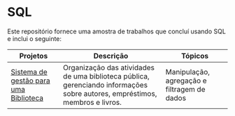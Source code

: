 # SQL

Este repositório fornece uma amostra de trabalhos que concluí usando SQL e inclui o seguinte:

| Projetos | Descrição | Tópicos |
| -------- | --------- | ------- |
| [Sistema de gestão para uma Biblioteca](https://github.com/Thyzxt/portfolio_sql/blob/main/biblioteca.sql) | Organização das atividades de uma biblioteca pública, gerenciando informações sobre autores, empréstimos, membros e livros. | Manipulação, agregação e filtragem de dados








